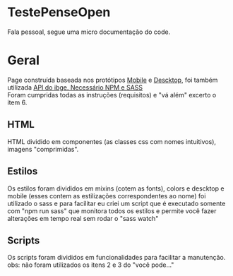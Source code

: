 # TestePenseOpen
Fala pessoal, segue uma micro documentação do code.
<h1>Geral</h1>
Page construída baseada nos protótipos <a href="https://www.figma.com/file/QfLhYLv8xj1gHF2SXilXrn/Trabalhe-conosco---Mobile?node-id=109%3A3">Mobile</a> e  <a href="https://www.figma.com/file/0o4kp8jfUFinkIlafZAewH/Trabalhe-conosco---Desktop?node-id=1%3A2">Descktop</a>, foi também utilizada <a href="https://servicodados.ibge.gov.br/api/docs/localidades"> API do ibge. Necessário NPM e SASS</a>
<br>Foram cumpridas todas as instruções (requisitos) e "vá além" excerto o item 6. <br>
<h2>HTML</h2>
HTML dividido em componentes (as classes css com nomes intuitivos), imagens "comprimidas".
<h2>Estilos</h2>
Os estilos foram divididos em mixins (cotem as fonts), colors e descktop e mobile (esses contem as estilizações correspondentes ao nome) foi utilizado o sass e para facilitar eu criei um script que é executado somente com "npm run sass" que monitora todos os estilos e permite você fazer alterações em tempo real sem rodar o "sass watch"
<h2>Scripts</h2>
Os scripts foram divididos em funcionalidades para facilitar a manutenção.<br>
obs: não foram utilizados os itens 2 e 3 do "você pode..."
